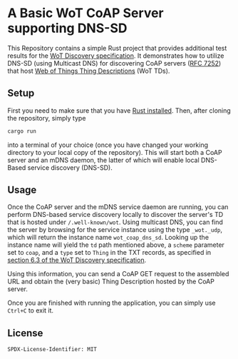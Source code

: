 # A Basic WoT CoAP Server supporting DNS-SD

This Repository contains a simple Rust project that provides additional test
results for the
[WoT Discovery specification](https://www.w3.org/TR/wot-discovery).
It demonstrates how to utilize DNS-SD (using Multicast DNS) for discovering
CoAP servers ([RFC 7252](https://www.rfc-editor.org/rfc/rfc7252)) that host
[Web of Things Thing Descriptions](https://www.w3.org/TR/wot-thing-description11/)
(WoT TDs).


## Setup

First you need to make sure that you have
[Rust installed](https://www.rust-lang.org/tools/install).
Then, after cloning the repository, simply type

```sh
cargo run
```

into a terminal of your choice (once you have changed your working directory
to your local copy of the repository).
This will start both a CoAP server and an mDNS daemon, the latter of which
will enable local DNS-Based service discovery (DNS-SD).

## Usage

Once the CoAP server and the mDNS service daemon are running, you can perform
DNS-based service discovery locally to discover the server's TD that is hosted
under `/.well-known/wot`.
Using multicast DNS, you can find the server by browsing for the service
instance using the type `_wot._udp`, which will return the instance name
`wot_coap_dns_sd`.
Looking up the instance name will yield the `td` path mentioned above, a
`scheme` parameter set to `coap`, and a `type` set to `Thing` in the TXT
records, as specified in [section 6.3 of the WoT Discovery specification](https://www.w3.org/TR/wot-discovery/#introduction-dns-sd-sec).

Using this information, you can send a CoAP GET request to the assembled URL
and obtain the (very basic) Thing Description hosted by the CoAP server.

Once you are finished with running the application, you can simply use `Ctrl+C`
to exit it.

## License

```
SPDX-License-Identifier: MIT
```

